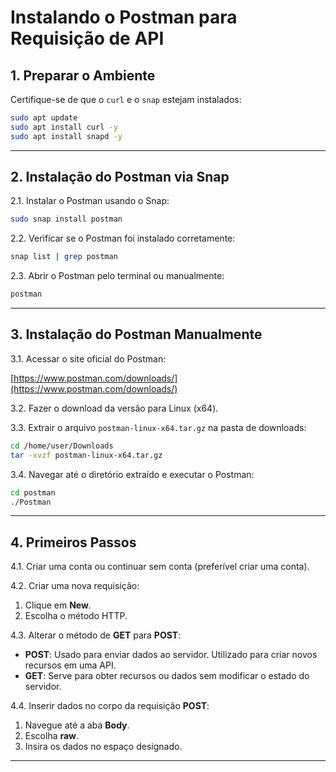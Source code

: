 # Instalando o Postman para Requisição de API

## 1. Preparar o Ambiente

Certifique-se de que o `curl` e o `snap` estejam instalados:

```bash
sudo apt update
sudo apt install curl -y
sudo apt install snapd -y
```

---

## 2. Instalação do Postman via Snap

2.1. Instalar o Postman usando o Snap:

```bash
sudo snap install postman
```

2.2. Verificar se o Postman foi instalado corretamente:

```bash
snap list | grep postman
```

2.3. Abrir o Postman pelo terminal ou manualmente:

```bash
postman
```

---

## 3. Instalação do Postman Manualmente

3.1. Acessar o site oficial do Postman:

[https://www.postman.com/downloads/](https://www.postman.com/downloads/)

3.2. Fazer o download da versão para Linux (x64).

3.3. Extrair o arquivo `postman-linux-x64.tar.gz` na pasta de downloads:

```bash
cd /home/user/Downloads
tar -xvzf postman-linux-x64.tar.gz
```

3.4. Navegar até o diretório extraído e executar o Postman:

```bash
cd postman
./Postman
```

---

## 4. Primeiros Passos

4.1. Criar uma conta ou continuar sem conta (preferível criar uma conta).

4.2. Criar uma nova requisição:

1. Clique em **New**.
2. Escolha o método HTTP.

4.3. Alterar o método de **GET** para **POST**:

- **POST**: Usado para enviar dados ao servidor. Utilizado para criar novos recursos em uma API.
- **GET**: Serve para obter recursos ou dados sem modificar o estado do servidor.

4.4. Inserir dados no corpo da requisição **POST**:

1. Navegue até a aba **Body**.
2. Escolha **raw**.
3. Insira os dados no espaço designado.

---

